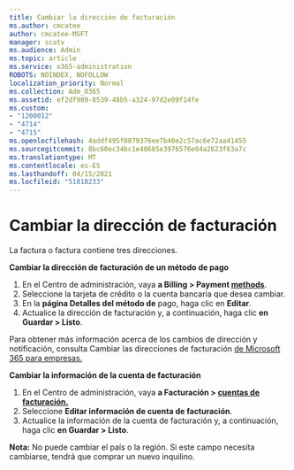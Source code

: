 ```yaml
---
title: Cambiar la dirección de facturación
ms.author: cmcatee
author: cmcatee-MSFT
manager: scotv
ms.audience: Admin
ms.topic: article
ms.service: o365-administration
ROBOTS: NOINDEX, NOFOLLOW
localization_priority: Normal
ms.collection: Adm_O365
ms.assetid: ef2df989-8539-48b5-a324-97d2e09f14fe
ms.custom:
- "1200012"
- "4714"
- "4715"
ms.openlocfilehash: 4addf495f0879376ee7b40e2c57ac6e72aa41455
ms.sourcegitcommit: 8bc60ec34bc1e40685e3976576e04a2623f63a7c
ms.translationtype: MT
ms.contentlocale: es-ES
ms.lasthandoff: 04/15/2021
ms.locfileid: "51818233"
---
```

# <a name="change-your-billing-address"></a>Cambiar la dirección de facturación

La factura o factura contiene tres direcciones.

**Cambiar la dirección de facturación de un método de pago**

1. En el Centro de administración, vaya **a Billing > Payment [methods](https://go.microsoft.com/fwlink/p/?linkid=2018806)**.
2. Seleccione la tarjeta de crédito o la cuenta bancaria que desea cambiar.
3. En la **página Detalles del método de** pago, haga clic en **Editar**.
4. Actualice la dirección de facturación y, a continuación, haga clic **en Guardar > Listo**.

Para obtener más información acerca de los cambios de dirección y notificación, consulta Cambiar las direcciones de facturación [de Microsoft 365 para empresas.](https://docs.microsoft.com/microsoft-365/commerce/billing-and-payments/change-your-billing-addresses?view=o365-worldwide)

**Cambiar la información de la cuenta de facturación**

1. En el Centro de administración, vaya **a Facturación > [cuentas de facturación.](https://admin.microsoft.com/Adminportal/Home?source=applauncher#/BillingAccounts/billing-accounts)**
2. Seleccione **Editar información de cuenta de facturación**.
3. Actualice la información de la cuenta de facturación y, a continuación, haga clic **en Guardar > Listo**.

**Nota:** No puede cambiar el país o la región. Si este campo necesita cambiarse, tendrá que comprar un nuevo inquilino.
